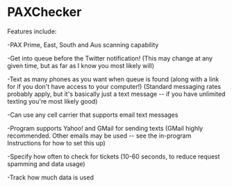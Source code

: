 PAXChecker
==========


Features include:

-PAX Prime, East, South and Aus scanning capability

-Get into queue before the Twitter notification! (This may change at any given time, but as far as I know you most likely will)

-Text as many phones as you want when queue is found (along with a link for if you don't have access to your computer!) (Standard messaging rates probably apply, but it's basically just a text message -- if you have unlimited texting you're most likely good)

-Can use any cell carrier that supports email text messages

-Program supports Yahoo! and GMail for sending texts (GMail highly recommended. Other emails may be used -- see the in-program Instructions for how to set this up)

-Specify how often to check for tickets (10-60 seconds, to reduce request spamming and data usage)

-Track how much data is used
